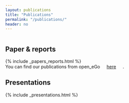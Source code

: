 ```yaml
---
layout: publications
title: "Publications"
permalink: "/publications/"
header: no
---
```


<div class="publications__subsection row row__wrap">
	<div class="columns publications__heading">
		<h2>Paper & reports</h2>
	</div>
	<div class="columns publications__text">
		{% include _papers_reports.html %}
	</div>
	<div class="columns publications__text">
		You can find our publications from open_eGo <a href="https://openegoproject.wordpress.com/publications/">here</a>.
	</div>
</div>

<div class="publications__subsection row row__wrap">
	<div class="columns publications__heading">
		<h2>Presentations</h2>
	</div>
	<div class="columns publications__text">
		{% include _presentations.html %}
	</div>
</div>